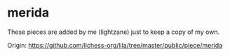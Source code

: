 # merida

These pieces are added by me (lightzane) just to keep a copy of my own.

Origin: https://github.com/lichess-org/lila/tree/master/public/piece/merida
